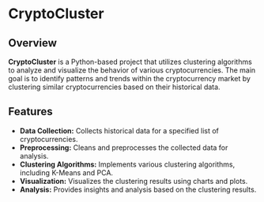 # CryptoCluster

## Overview

**CryptoCluster** is a Python-based project that utilizes clustering algorithms to analyze and visualize the behavior of various cryptocurrencies. The main goal is to identify patterns and trends within the cryptocurrency market by clustering similar cryptocurrencies based on their historical data.

## Features

- **Data Collection:** Collects historical data for a specified list of cryptocurrencies.
- **Preprocessing:** Cleans and preprocesses the collected data for analysis.
- **Clustering Algorithms:** Implements various clustering algorithms, including K-Means and PCA.
- **Visualization:** Visualizes the clustering results using charts and plots.
- **Analysis:** Provides insights and analysis based on the clustering results.



